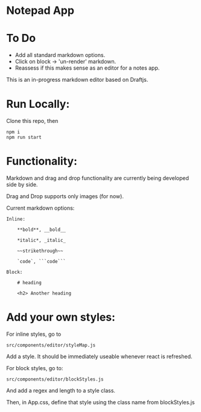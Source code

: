 # Notepad App

# To Do

- Add all standard markdown options. 
- Click on block -> 'un-render' markdown. 
- Reassess if this makes sense as an editor for a notes app.

This is an in-progress markdown editor based on Draftjs. 

# Run Locally:

Clone this repo, then 

    npm i
    npm run start

# Functionality:

Markdown and drag and drop functionality are currently being developed side by side. 

Drag and Drop supports only images (for now).

Current markdown options:

    Inline: 

        **bold**, __bold__
        
        *italic*, _italic_

        ~~strikethrough~~

        `code`, ```code```

    Block: 

        # heading 

        <h2> Another heading

# Add your own styles:

For inline styles, go to 

    src/components/editor/styleMap.js

Add a style. It should be immediately useable whenever react is refreshed. 

For block styles, go to: 

    src/components/editor/blockStyles.js

And add a regex and length to a style class. 

Then, in App.css, define that style using the class name from blockStyles.js



